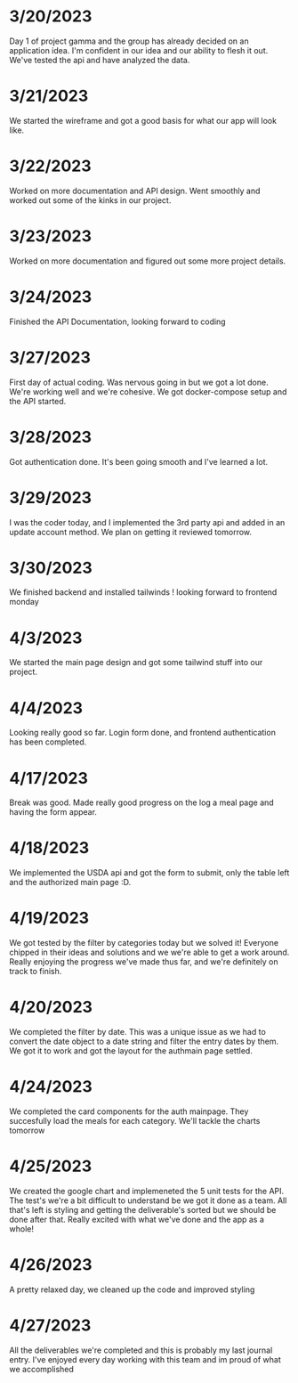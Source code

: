# 3/20/2023

Day 1 of project gamma and the group has already decided on an application idea. I'm confident in our idea and our ability to flesh it out. We've tested the api and have analyzed the data.

# 3/21/2023

We started the wireframe and got a good basis for what our app will look like.

# 3/22/2023

Worked on more documentation and API design. Went smoothly and worked out some of the kinks in our project.

# 3/23/2023

Worked on more documentation and figured out some more project details.

# 3/24/2023

Finished the API Documentation, looking forward to coding

# 3/27/2023

First day of actual coding. Was nervous going in but we got a lot done. We're working well and we're cohesive. We got docker-compose setup and the API started.

# 3/28/2023

Got authentication done. It's been going smooth and I've learned a lot.

# 3/29/2023

I was the coder today, and I implemented the 3rd party api and added in an update account method. We plan on getting it reviewed tomorrow.

# 3/30/2023

We finished backend and installed tailwinds ! looking forward to frontend monday

# 4/3/2023

We started the main page design and got some tailwind stuff into our project.

# 4/4/2023

Looking really good so far. Login form done, and frontend authentication has been completed.

# 4/17/2023

Break was good. Made really good progress on the log a meal page and having the form appear.

# 4/18/2023

We implemented the USDA api and got the form to submit, only the table left and the authorized main page :D.

# 4/19/2023

We got tested by the filter by categories today but we solved it! Everyone chipped in their ideas and solutions and we we're able to get a work around. Really enjoying the progress we've made thus far, and we're definitely on track to finish.

# 4/20/2023

We completed the filter by date. This was a unique issue as we had to convert the date object to a date string and filter the entry dates by them. We got it to work and got the layout for the authmain page settled.

# 4/24/2023

We completed the card components for the auth mainpage. They succesfully load the meals for each category. We'll tackle the charts tomorrow

# 4/25/2023

We created the google chart and implemeneted the 5 unit tests for the API. The test's we're a bit difficult to understand be we got it done as a team. All that's left is styling and getting the deliverable's sorted but we should be done after that. Really excited with what we've done and the app as a whole!

# 4/26/2023

A pretty relaxed day, we cleaned up the code and improved styling

# 4/27/2023

All the deliverables we're completed and this is probably my last journal entry. I've enjoyed every day working with this team and im proud of what we accomplished
